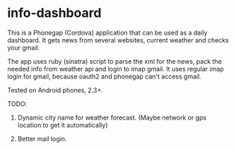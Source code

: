 info-dashboard
==============

This is a Phonegap (Cordova) application that can be used as a daily dashboard.
It gets news from several websites, current weather and checks your gmail.

The app uses ruby (sinatra) script to parse the xml for the news, pack the needed info from weather api
and login to imap gmail.
It uses regular imap login for gmail, because oauth2 and phonegap can't access gmail.  

Tested on Android phones, 2.3+.

TODO:

1. Dynamic city name for weather forecast. (Maybe network or gps location to get it automatically)

2. Better mail login.
